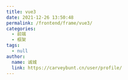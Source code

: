 ```yaml
---
title: vue3
date: 2021-12-26 13:50:48
permalink: /frontend/frame/vue3/
categories: 
  - 前端
  - 框架
tags: 
  - null
author: 
  name: 诚城
  link: https://carveybunt.cn/user/profile/
---
```

